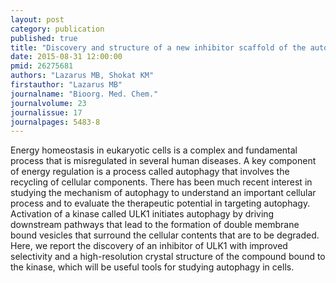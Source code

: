 ```yaml
---
layout: post
category: publication
published: true
title: "Discovery and structure of a new inhibitor scaffold of the autophagy initiating kinase ULK1."
date: 2015-08-31 12:00:00
pmid: 26275681
authors: "Lazarus MB, Shokat KM"
firstauthor: "Lazarus MB"
journalname: "Bioorg. Med. Chem."
journalvolume: 23
journalissue: 17
journalpages: 5483-8
---
```


Energy homeostasis in eukaryotic cells is a complex and fundamental process that is misregulated in several human diseases. A key component of energy regulation is a process called autophagy that involves the recycling of cellular components. There has been much recent interest in studying the mechanism of autophagy to understand an important cellular process and to evaluate the therapeutic potential in targeting autophagy. Activation of a kinase called ULK1 initiates autophagy by driving downstream pathways that lead to the formation of double membrane bound vesicles that surround the cellular contents that are to be degraded. Here, we report the discovery of an inhibitor of ULK1 with improved selectivity and a high-resolution crystal structure of the compound bound to the kinase, which will be useful tools for studying autophagy in cells.


